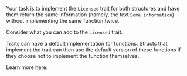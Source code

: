 

Your task is to implement the `Licensed` trait for
both structures and have them return the same
information (namely, the text `Some information`) without implementing the same function twice.

Consider what you can add to the `Licensed` trait.


<div class="hint">
Traits can have a default implementation for functions. Structs that implement
the trait can then use the default version of these functions if they choose not
to implement the function themselves.

Learn more [here](course://Generic+Types,+Traits,+and+Lifetime/Traits/Default+Implementations).
</div>

